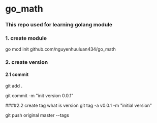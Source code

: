 # go_math

### This repo used for learning golang module

### 1. create module
go mod init github.com/nguyenhuuluan434/go_math

### 2. create version

#### 2.1  commit
git add .

git commit -m "init version 0.0.1"

####2.2 create tag what is version
git tag -a v0.0.1 -m "initial version"

git push original master --tags